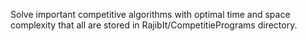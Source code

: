 Solve important competitive algorithms with optimal time and space complexity that all are stored in RajibIt/CompetitiePrograms directory.
